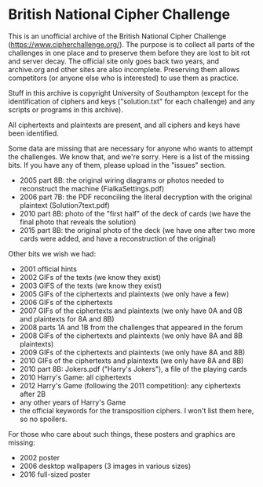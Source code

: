 # British National Cipher Challenge

This is an unofficial archive of the British National Cipher Challenge
(https://www.cipherchallenge.org/). The purpose is to collect all parts
of the challenges in one place and to preserve them before they are lost
to bit rot and server decay. The official site only goes back two years, and
archive.org and other sites are also incomplete. Preserving them allows
competitors (or anyone else who is interested) to use them as practice.

Stuff in this archive is copyright University of Southampton (except for the
identification of ciphers and keys ("solution.txt" for each challenge) and any
scripts or programs in this archive).

All ciphertexts and plaintexts are present, and all ciphers and keys have been identified.

Some data are missing that are necessary for anyone who wants to attempt the
challenges. We know that, and we're sorry. Here is a list of the missing bits.
If you have any of them, please upload in the "issues" section.

- 2005 part 8B: the original wiring diagrams or photos needed to reconstruct the machine
                (FialkaSettings.pdf)
- 2006 part 7B: the PDF reconciling the literal decryption with the original plaintext
                (Solution7text.pdf)
- 2010 part 8B: photo of the "first half" of the deck of cards (we have the final photo
                that reveals the solution)
- 2015 part 8B: the original photo of the deck (we have one after two more cards were added,
                and have a reconstruction of the original)

Other bits we wish we had:

- 2001 official hints
- 2002 GIFs of the texts (we know they exist)
- 2003 GIFS of the texts (we know they exist)
- 2005 GIFs of the ciphertexts and plaintexts (we only have a few)
- 2006 GIFs of the ciphertexts
- 2007 GIFs of the ciphertexts and plaintexts (we only have 0A and 0B and plaintexts for 8A and 8B)
- 2008 parts 1A and 1B from the challenges that appeared in the forum
- 2008 GIFs of the ciphertexts and plaintexts (we only have 8A and 8B plaintexts)
- 2009 GIFs of the ciphertexts and plaintexts (we only have 8A and 8B)
- 2010 GIFs of the ciphertexts and plaintexts (we only have 8A and 8B)
- 2010 part 8B: Jokers.pdf ("Harry's Jokers"), a file of the playing cards
- 2010 Harry's Game: all ciphertexts
- 2012 Harry's Game (following the 2011 competition): any ciphertexts after 2B
- any other years of Harry's Game
- the official keywords for the transposition ciphers. I won't list them here, so no spoilers.

For those who care about such things, these posters and graphics are missing:

- 2002 poster
- 2006 desktop wallpapers (3 images in various sizes)
- 2016 full-sized poster
